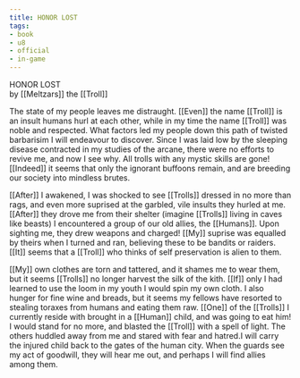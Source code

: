 ```yaml
---
title: HONOR LOST
tags:
- book
- u8
- official
- in-game
---
```


HONOR LOST  
by [[Meltzars]] the [[Troll]]  
  
The state of my people leaves me distraught. [[Even]] the name [[Troll]] is an insult humans hurl at each other, while in my time the name [[Troll]] was noble and respected. What factors led my people down this path of twisted barbarisim I will endeavour to discover. Since I was laid low by the sleeping disease contracted in my studies of the arcane, there were no efforts to revive me, and now I see why. All trolls with any mystic skills are gone![[Indeed]] it seems that only the ignorant buffoons remain, and are breeding our society into mindless brutes.  
  
[[After]] I awakened, I was shocked to see [[Trolls]] dressed in no more than rags, and even more suprised at the garbled, vile insults they hurled at me. [[After]] they drove me from their shelter (imagine [[Trolls]] living in caves like beasts) I encountered a group of our old allies, the [[Humans]]. Upon sighting me, they drew weapons and charged! [[My]] suprise was equalled by theirs when I turned and ran, believing these to be bandits or raiders. [[It]] seems that a [[Troll]] who thinks of self preservation is alien to them.  
  
[[My]] own clothes are torn and tattered, and it shames me to wear them, but it seems [[Trolls]] no longer harvest the silk of the kith. [[If]] only I had learned to use the loom in my youth I would spin my own cloth. I also hunger for fine wine and breads, but it seems my fellows have resorted to stealing toraxes from humans and eating them raw. [[One]] of the [[Trolls]] I currently reside with brought in a [[Human]] child, and was going to eat him! I would stand for no more, and blasted the [[Troll]] with a spell of light. The others huddled away from me and stared with fear and hatred.I will carry the injured child back to the gates of the human city. When the guards see my act of goodwill, they will hear me out, and perhaps I will find allies among them.  